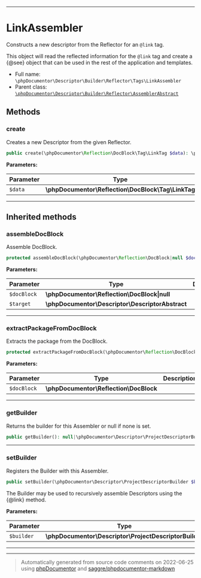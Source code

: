 ***

# LinkAssembler

Constructs a new descriptor from the Reflector for an `@link` tag.

This object will read the reflected information for the `@link` tag and create a {@see} object that
can be used in the rest of the application and templates.

* Full name: `\phpDocumentor\Descriptor\Builder\Reflector\Tags\LinkAssembler`
* Parent class: [`\phpDocumentor\Descriptor\Builder\Reflector\AssemblerAbstract`](../AssemblerAbstract.md)




## Methods


### create

Creates a new Descriptor from the given Reflector.

```php
public create(\phpDocumentor\Reflection\DocBlock\Tag\LinkTag $data): \phpDocumentor\Descriptor\Tag\LinkDescriptor
```








**Parameters:**

| Parameter | Type | Description |
|-----------|------|-------------|
| `$data` | **\phpDocumentor\Reflection\DocBlock\Tag\LinkTag** |  |




***


## Inherited methods


### assembleDocBlock

Assemble DocBlock.

```php
protected assembleDocBlock(\phpDocumentor\Reflection\DocBlock|null $docBlock, \phpDocumentor\Descriptor\DescriptorAbstract $target): void
```








**Parameters:**

| Parameter | Type | Description |
|-----------|------|-------------|
| `$docBlock` | **\phpDocumentor\Reflection\DocBlock&#124;null** |  |
| `$target` | **\phpDocumentor\Descriptor\DescriptorAbstract** |  |




***

### extractPackageFromDocBlock

Extracts the package from the DocBlock.

```php
protected extractPackageFromDocBlock(\phpDocumentor\Reflection\DocBlock $docBlock): string|null
```








**Parameters:**

| Parameter | Type | Description |
|-----------|------|-------------|
| `$docBlock` | **\phpDocumentor\Reflection\DocBlock** |  |




***

### getBuilder

Returns the builder for this Assembler or null if none is set.

```php
public getBuilder(): null|\phpDocumentor\Descriptor\ProjectDescriptorBuilder
```











***

### setBuilder

Registers the Builder with this Assembler.

```php
public setBuilder(\phpDocumentor\Descriptor\ProjectDescriptorBuilder $builder): void
```

The Builder may be used to recursively assemble Descriptors using
the {@link} method.






**Parameters:**

| Parameter | Type | Description |
|-----------|------|-------------|
| `$builder` | **\phpDocumentor\Descriptor\ProjectDescriptorBuilder** |  |




***


***
> Automatically generated from source code comments on 2022-06-25 using [phpDocumentor](http://www.phpdoc.org/) and [saggre/phpdocumentor-markdown](https://github.com/Saggre/phpDocumentor-markdown)
